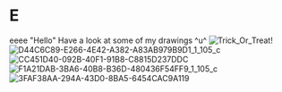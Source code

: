 # E
eeee
"Hello"
Have a look at some of my drawings ^u^
![Trick_Or_Treat!](https://user-images.githubusercontent.com/100627201/156056697-e71a30ea-1f03-4c00-a09a-91afb4405e72.png)
![D44C6C89-E266-4E42-A382-A83AB979B9D1_1_105_c](https://user-images.githubusercontent.com/100627201/156221275-8aedf712-f0e9-4a58-8782-601d55e579fc.jpeg)
![CC451D40-092B-40F1-91B8-C8815D237DDC](https://user-images.githubusercontent.com/100627201/156221950-ff156632-d109-4ef8-8d25-42ded1bd18b6.png)
![F1A21DAB-3BA6-40B8-B36D-480436F54FF9_1_105_c](https://user-images.githubusercontent.com/100627201/156221538-39eab850-798f-42c9-aed5-04e4672fe609.jpeg)
![3FAF38AA-294A-43D0-8BA5-6454CAC9A119](https://user-images.githubusercontent.com/100627201/156222329-abffb969-3e9d-40f1-81a9-a2aa81bb3758.png)
